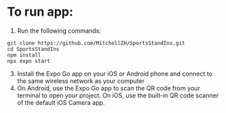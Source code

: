# To run app:
1. Run the following commands:
```
git clone https://github.com/MitchellZH/SportsStandIns.git
cd SportsStandIns
npm install
npx expo start
```
3. Install the Expo Go app on your iOS or Android phone and connect to the same wireless network as your computer
4. On Android, use the Expo Go app to scan the QR code from your terminal to open your project. On iOS, use the built-in QR code scanner of the default iOS Camera app.